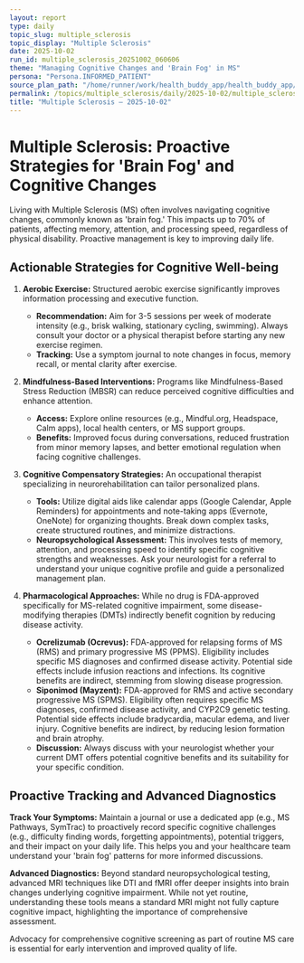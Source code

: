 ```yaml
---
layout: report
type: daily
topic_slug: multiple_sclerosis
topic_display: "Multiple Sclerosis"
date: 2025-10-02
run_id: multiple_sclerosis_20251002_060606
theme: "Managing Cognitive Changes and 'Brain Fog' in MS"
persona: "Persona.INFORMED_PATIENT"
source_plan_path: "/home/runner/work/health_buddy_app/health_buddy_app/.results/multiple_sclerosis/weekly_plan/2025-09-29/plan.json"
permalink: /topics/multiple_sclerosis/daily/2025-10-02/multiple_sclerosis_20251002_060606/
title: "Multiple Sclerosis — 2025-10-02"
---
```


# Multiple Sclerosis: Proactive Strategies for 'Brain Fog' and Cognitive Changes

Living with Multiple Sclerosis (MS) often involves navigating cognitive changes, commonly known as 'brain fog.' This impacts up to 70% of patients, affecting memory, attention, and processing speed, regardless of physical disability. Proactive management is key to improving daily life.

## Actionable Strategies for Cognitive Well-being

1.  **Aerobic Exercise:** Structured aerobic exercise significantly improves information processing and executive function.
    *   **Recommendation:** Aim for 3-5 sessions per week of moderate intensity (e.g., brisk walking, stationary cycling, swimming). Always consult your doctor or a physical therapist before starting any new exercise regimen.
    *   **Tracking:** Use a symptom journal to note changes in focus, memory recall, or mental clarity after exercise.

2.  **Mindfulness-Based Interventions:** Programs like Mindfulness-Based Stress Reduction (MBSR) can reduce perceived cognitive difficulties and enhance attention.
    *   **Access:** Explore online resources (e.g., Mindful.org, Headspace, Calm apps), local health centers, or MS support groups.
    *   **Benefits:** Improved focus during conversations, reduced frustration from minor memory lapses, and better emotional regulation when facing cognitive challenges.

3.  **Cognitive Compensatory Strategies:** An occupational therapist specializing in neurorehabilitation can tailor personalized plans.
    *   **Tools:** Utilize digital aids like calendar apps (Google Calendar, Apple Reminders) for appointments and note-taking apps (Evernote, OneNote) for organizing thoughts. Break down complex tasks, create structured routines, and minimize distractions.
    *   **Neuropsychological Assessment:** This involves tests of memory, attention, and processing speed to identify specific cognitive strengths and weaknesses. Ask your neurologist for a referral to understand your unique cognitive profile and guide a personalized management plan.

4.  **Pharmacological Approaches:** While no drug is FDA-approved specifically for MS-related cognitive impairment, some disease-modifying therapies (DMTs) indirectly benefit cognition by reducing disease activity.
    *   **Ocrelizumab (Ocrevus):** FDA-approved for relapsing forms of MS (RMS) and primary progressive MS (PPMS). Eligibility includes specific MS diagnoses and confirmed disease activity. Potential side effects include infusion reactions and infections. Its cognitive benefits are indirect, stemming from slowing disease progression.
    *   **Siponimod (Mayzent):** FDA-approved for RMS and active secondary progressive MS (SPMS). Eligibility often requires specific MS diagnoses, confirmed disease activity, and CYP2C9 genetic testing. Potential side effects include bradycardia, macular edema, and liver injury. Cognitive benefits are indirect, by reducing lesion formation and brain atrophy.
    *   **Discussion:** Always discuss with your neurologist whether your current DMT offers potential cognitive benefits and its suitability for your specific condition.

## Proactive Tracking and Advanced Diagnostics

**Track Your Symptoms:** Maintain a journal or use a dedicated app (e.g., MS Pathways, SymTrac) to proactively record specific cognitive challenges (e.g., difficulty finding words, forgetting appointments), potential triggers, and their impact on your daily life. This helps you and your healthcare team understand your 'brain fog' patterns for more informed discussions.

**Advanced Diagnostics:** Beyond standard neuropsychological testing, advanced MRI techniques like DTI and fMRI offer deeper insights into brain changes underlying cognitive impairment. While not yet routine, understanding these tools means a standard MRI might not fully capture cognitive impact, highlighting the importance of comprehensive assessment.

Advocacy for comprehensive cognitive screening as part of routine MS care is essential for early intervention and improved quality of life.
